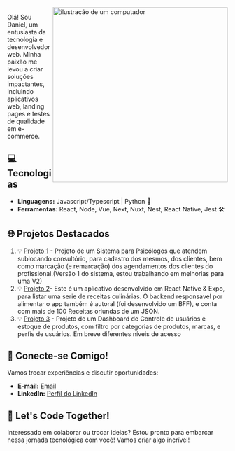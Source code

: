 <img src="https://raw.githubusercontent.com/MicaelliMedeiros/micaellimedeiros/master/image/computer-illustration.png" alt="ilustração de um computador" min-width="400px" max-width="400px" width="400px" align="right">

<p align="left"> 
Olá! Sou Daniel, um entusiasta da tecnologia e desenvolvedor web. Minha paixão me levou a criar soluções impactantes, incluindo aplicativos web, landing pages e testes de qualidade em e-commerce.

## 💻 Tecnologias

- **Linguagens:** Javascript/Typescript  | Python 🚀
- **Ferramentas:** React, Node, Vue, Next, Nuxt, Nest, React Native, Jest 🛠️

## 🌐 Projetos Destacados

1. 💡 [Projeto 1](https://github.com/NogueiraDan/customer-management-front) - Projeto de um Sistema para Psicólogos que atendem sublocando consultório, para cadastro dos mesmos, dos clientes, bem como marcação (e remarcação) dos agendamentos dos clientes do profissional.(Versão 1 do sistema, estou trabalhando em melhorias para uma V2)
2. 💡 [Projeto 2](https://github.com/NogueiraDan/appReceitas)- Este é um aplicativo desenvolvido em React Native & Expo, para listar uma serie de receitas culinárias. O backend responsavel por alimentar o app também é autoral (foi desenvolvido um BFF), e conta com mais de 100 Receitas oriundas de um JSON.
3. 💡 [Projeto 3](https://github.com/NogueiraDan/dashboard) - Projeto de um Dashboard de Controle de usuários e estoque de produtos, com filtro por categorias de produtos, marcas, e perfis de usuários. Em breve diferentes níveis de acesso

## 🤝 Conecte-se Comigo!

Vamos trocar experiências e discutir oportunidades:

- **E-mail:** [Email](mailto:silvanogueira3460@gmail.com)
- **LinkedIn:** [Perfil do LinkedIn](https://www.linkedin.com/in/daniel-nogueira-496813222/)

## 🚀 Let's Code Together!

Interessado em colaborar ou trocar ideias? Estou pronto para embarcar nessa jornada tecnológica com você! Vamos criar algo incrível!

</p>

